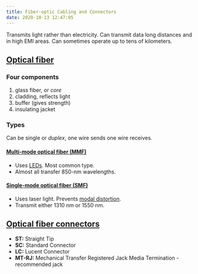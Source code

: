 ```yaml
---
title: Fiber-optic Cabling and Connectors
date: 2020-10-13 12:47:05
---
```


Transmits light rather than electricity. Can transmit data long distances and in
high EMI areas. Can sometimes operate up to tens of kilometers.

## [Optical fiber](2021-06-18--07-49-11Z--optical_fiber.md)

### Four components

1. glass fiber, or *core*
2. cladding, reflects light
3. buffer (gives strength)
4. insulating jacket

### Types

Can be single or *duplex*, one wire sends one wire receives.

#### [Multi-mode optical fiber (MMF)](2021-06-23--05-47-03Z--multi-mode_fiber.md)

* Uses [LEDs](2020-10-13--12-53-41Z--led.md). Most common type.
* Almost all transfer 850-nm wavelengths.

#### [Single-mode optical fiber (SMF)](2021-06-23--06-02-58Z--single-mode_fiber.md)

* Uses laser light. Prevents [modal distortion](2020-10-13--12-55-40Z--modal_distortion.md).
* Transmit either 1310 nm or 1550 nm.

## [Optical fiber connectors](2021-06-18--07-46-31Z--optical_fiber_connector.md)

* **ST:**			Straight Tip
* **SC:**			Standard Connector
* **LC:**			Lucent Connector
* **MT-RJ:**	Mechanical Transfer Registered Jack	
							Media Termination - recommended jack
